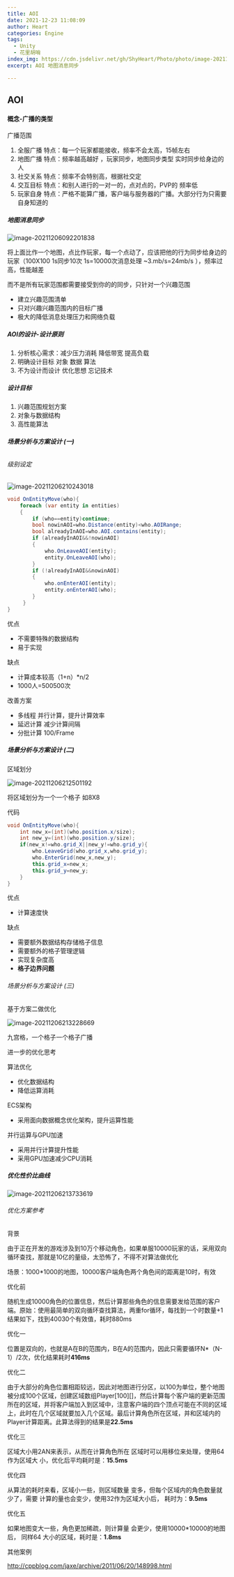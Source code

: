 ```yaml
---
title: AOI
date: 2021-12-23 11:08:09
author: Heart
categories: Engine
tags:
  - Unity
  - 花里胡哨
index_img: https://cdn.jsdelivr.net/gh/ShyHeart/Photo/photo/image-20211206092201838.png
excerpt: AOI 地图消息同步

---
```


## AOI

#### 概念-广播的类型

广播范围

1. 全服广播 特点：每一个玩家都能接收，频率不会太高，15帧左右
2. 地图广播 特点：频率越高越好 ，玩家同步，地图同步类型 实时同步给身边的人
3. 社交关系 特点：频率不会特别高，根据社交定
4. 交互目标 特点：和别人进行的一对一的，点对点的，PVP的 频率低
5. 玩家自身 特点：严格不能算广播，客户端与服务器的广播。大部分行为只需要自身知道的



##### 地图消息同步

![image-20211206092201838](https://cdn.jsdelivr.net/gh/ShyHeart/Photo/photo/image-20211206092201838.png)

将上面比作一个地图，点比作玩家，每一个点动了，应该把他的行为同步给身边的玩家（100X100 1s同步10次 1s=10000次消息处理 ~3.mb/s=24mb/s ），频率过高，性能越差

而不是所有玩家范围都需要接受到你的的同步，只针对一个兴趣范围

- 建立兴趣范围清单
- 只对兴趣兴趣范围内的目标广播
- 极大的降低消息处理压力和网络负载

##### AOI的设计-设计原则

1. 分析核心需求：减少压力消耗 降低带宽 提高负载
2. 明确设计目标 对象 数据 算法
3. 不为设计而设计 优化思想 忘记技术

##### 设计目标

1. 兴趣范围规划方案
2. 对象与数据结构
3. 高性能算法

##### 场景分析与方案设计 (一)

###### 

###### 级别设定

![image-20211206210243018](https://cdn.jsdelivr.net/gh/ShyHeart/Photo/photo/image-20211206210243018.png)

```c#
void OnEntityMove(who){
    foreach (var entity in entities)
    {
        if (who==entity)continue;
        bool nowinAOI=who.Distance(entity)<who.AOIRange;
        bool alreadyInAOI=who.AOI.contains(entity);
        if (alreadyInAOI&&!nowinAOI)
        {
            who.OnLeaveAOI(entity);
            entity.OnLeaveAOI(who);
        }  
        if (!alreadyInAOI&&nowinAOI)
        {
            who.onEnterAOI(entity);
            entity.onEnterAOI(who);
        }
     }
}

```

优点

- 不需要特殊的数据结构
- 易于实现

缺点

- 计算成本较高（1+n）*n/2
- 1000人=500500次

改善方案

- 多线程 并行计算，提升计算效率
- 延迟计算 减少计算间隔
- 分批计算 100/Frame

##### 场景分析与方案设计 (二)

区域划分

![image-20211206212501192](https://cdn.jsdelivr.net/gh/ShyHeart/Photo/photo/image-20211206212501192.png)

将区域划分为一个一个格子 如8X8



代码

```c#
void OnEntityMove(who){   
	int new_x=(int)(who.position.x/size);
    int new_y=(int)(who.position.y/size);
    if(new_x!=who.grid_X||new_y!=who.grid_y){
        who.LeaveGrid(who.grid_x,who.grid_y);
        who.EnterGrid(new_x,new_y);
        this.grid_x=new_x;
        this.grid_y=new_y;
    }
}
```

优点

- 计算速度快

缺点

- 需要额外数据结构存储格子信息
- 需要额外的格子管理逻辑
- 实现复杂度高
- **格子边界问题**

###### 场景分析与方案设计 (三)

基于方案二做优化

![image-20211206213228669](https://cdn.jsdelivr.net/gh/ShyHeart/Photo/photo/image-20211206213228669.png)

九宫格，一个格子一个格子广播



进一步的优化思考

算法优化

- 优化数据结构
- 降低运算消耗

ECS架构

- 采用面向数据概念优化架构，提升运算性能

并行运算与GPU加速

- 采用并行计算提升性能
- 采用GPU加速减少CPU消耗

##### 优化性价比曲线

![image-20211206213733619](https://cdn.jsdelivr.net/gh/ShyHeart/Photo/photo/image-20211206213733619.png)

###### 优化方案参考

背景

由于正在开发的游戏涉及到10万个移动角色，如果单服10000玩家的话，采用双向循环查找，那就是10亿的量级，太恐怖了，不得不对算法做优化

场景：1000*1000的地图，10000客户端角色两个角色间的距离是10时，有效

优化前

随机生成10000角色的位置信息，然后计算那些角色的信息需要发给范围的客户端。原始：使用最简单的双向循环查找算法，两重for循环，每找到一个时数量+1结果如下，找到40030个有效值，耗时880ms

优化一

位置是双向的，也就是A在B的范围内，B在A的范围内，因此只需要循环N*（N-1）/2次，优化结果耗时**416ms**

优化二

由于大部分的角色位置相距较远，因此对地图进行分区，以100为单位，整个地图被分成100个区域，创建区域数组Player[100][]，然后计算每个客户端的更新范围所在的区域，并将客户端加入到区域中，注意客户端的四个顶点可能在不同的区域上，此时在几个区域就要加入几个区域。最后计算角色所在区域，并和区域内的Player计算距离。此算法得到的结果是**22.5ms**

优化三

区域大小用2AN来表示，从而在计算角色所在
区域时可以用移位来处理，使用64作为区域大
小，优化后平均耗时是：**15.5ms**

优化四

从算法的耗时来看，区域小一些，则区域数量
变多，但每个区域内的角色数量就少了，需要
计算的量也会变少，使用32作为区域大小后，
耗时为：**9.5ms**

优化五

如果地图变大一些，角色更加稀疏，则计算量
会更少，使用10000*10000的地图后， 同样64
大小的区域，耗时是：**1.8ms**

其他案例

http://cppblog.com/jaxe/archive/2011/06/20/148998.html